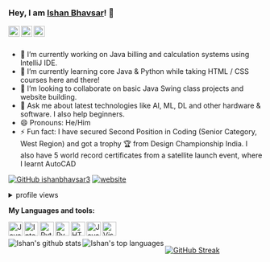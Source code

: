 ### Hey, I am [Ishan Bhavsar](https://linktr.ee/itsishan_)! 👋


<a href="https://github.com/ishanbhavsar3" target="_blank">
  <img align="left" alt="Ishan's Github" width="22px" src="https://cdn.jsdelivr.net/npm/simple-icons@v3/icons/github.svg" />
</a>
<a href="https://t.me/ishan0303" target="_blank">
  <img align="left" alt="Ishan's Telegram" width="22px" src="https://cdn.jsdelivr.net/npm/simple-icons@v3/icons/telegram.svg" />
</a>
<a href="https://instagram.com/ishanbhavsar_/" target="_blank">
  <img align="left" alt="Ishan's Instagram" width="22px" src="https://cdn.jsdelivr.net/npm/simple-icons@v3/icons/instagram.svg" />
  
</a>

<br/>
<br/>

- 🔭 I’m currently working on Java billing and calculation systems using IntelliJ IDE.
- 🌱 I’m currently learning core Java & Python while taking HTML / CSS courses here and there!
- 👯 I’m looking to collaborate on basic Java Swing class projects and website building.
- 💬 Ask me about latest technologies like AI, ML, DL and other hardware & software. I also help beginners.
- 😄 Pronouns: He/Him
- ⚡ Fun fact: I have secured Second Position in Coding (Senior Category, West Region) and got a trophy 🏆️ from Design Championship India. I also have 5 world record certificates from a satellite launch event, where I learnt AutoCAD 


[![GitHub ishanbhavsar3](https://img.shields.io/github/followers/ishanbhavsar3?label=follow&style=social)](https://github.com/ishanbhavsar3)
[![website](https://img.shields.io/badge/MyWebpage-linktr.ee/itsishan_-2648ff?style=flat-square&logo=google-chrome)](https://linktr.ee/itsishan_)
<details>
<summary>profile views</summary>

![stats](https://komarev.com/ghpvc/?username=ishanbhavsar3&color=blue)

</details>


**My Languages and tools:**

  
  <img align="left" alt="Java" width="28px" src="https://cdn4.iconfinder.com/data/icons/logos-and-brands/512/181_Java_logo_logos-512.png" style="max-width:100%;">
  
<img align="left" alt="IntelliJ" width="28px" src="https://upload.wikimedia.org/wikipedia/commons/9/9c/IntelliJ_IDEA_Icon.svg" style="max-width:100%;"> 

<img align="left" alt="Python" width="28px" src="https://upload.wikimedia.org/wikipedia/commons/thumb/c/c3/Python-logo-notext.svg/1200px-Python-logo-notext.svg.png" style="max-width:100%;">

<img align="left" alt="PyCharm" width="28px" src="https://upload.wikimedia.org/wikipedia/commons/1/1d/PyCharm_Icon.svg" style="max-width:100%;"> 

<img align="left" alt="HTML5" width="28px" src="https://www.w3.org/html/logo/downloads/HTML5_Logo_512.png" style="max-width:100%;">
 
<img align="left" alt="JavaScript" width="28px" src="https://cdn.icon-icons.com/icons2/2108/PNG/512/javascript_icon_130900.png" style="max-width:100%;">

<img align="left" alt="Visual Studio Code" width="28px" src="https://user-images.githubusercontent.com/674621/71187801-14e60a80-2280-11ea-94c9-e56576f76baf.png" style="max-width:100%;">

<br/>
<br/>

 <img align="left" src="https://github-readme-stats.vercel.app/api?username=ishanbhavsar3&show_icons=true&theme=dark&line_height=27" alt="Ishan's github stats"/>
  
  <img align="left" src="https://github-readme-stats.vercel.app/api/top-langs/?username=ishanbhavsar3&theme=dark&hide_langs_below=1" alt = "Ishan's top languages"/>
  
  [![GitHub Streak](https://github-readme-streak-stats.herokuapp.com?user=ishanbhavsar3&theme=dark&hide_border=true&date_format=M%20j%5B%2C%20Y%5D)](https://git.io/streak-stats)

 
